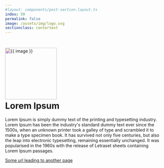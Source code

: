 ```yaml
---
#layout: components/post-section.layout.ts
index: 59
permalink: false
image: /assets/img/logo.svg
sectionclass: centertext
---
```


<hello-md />

<div class="content-box small-width">

<img style="width: 12em; margin-bottom:-2.5em; margin-top:2em;filter: hue-rotate(160deg);" src="/assets/img/myimg.jpg" alt="{{ image }}" />

# Lorem Ipsum

Lorem Ipsum is simply dummy text of the printing and typesetting industry. Lorem Ipsum has been the industry's standard dummy text ever since the 1500s, when an unknown printer took a galley of type and scrambled it to make a type specimen book. It has survived not only five centuries, but also the leap into electronic typesetting, remaining essentially unchanged. It was popularised in the 1960s with the release of Letraset sheets containing Lorem Ipsum passages.

[Some url leading to another page](/another-page)

</div>
